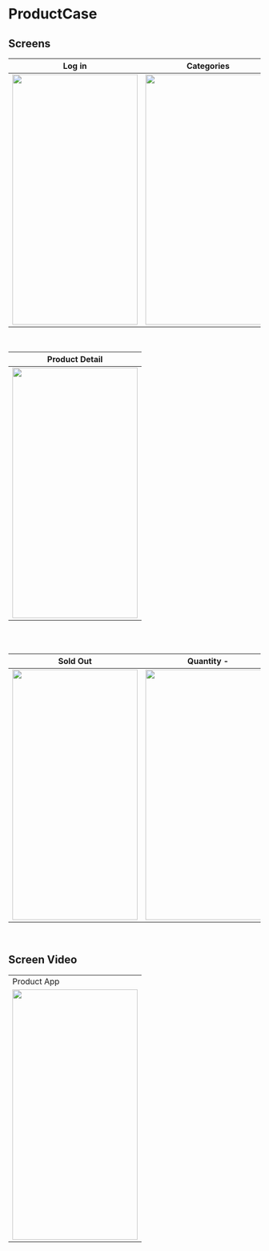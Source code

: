 # ProductCase

## Screens

| Log in | Categories | Product |
| ------ | ---- | ------ |
|<img src="https://user-images.githubusercontent.com/36673014/191137572-d7977b62-83d3-4f54-8c8e-1a2833caca09.png" width="250" height="500"/>|<img src="https://user-images.githubusercontent.com/36673014/191137572-d7977b62-83d3-4f54-8c8e-1a2833caca09.png" width="250" height="500"/>|<img src="https://user-images.githubusercontent.com/36673014/191137768-0a470880-22da-4b43-9c46-f1db81b25cc9.png" width="250" height="500"/>|

</br>

| Product Detail |
| --- |
|<img src="https://user-images.githubusercontent.com/36673014/191139265-f92659e4-32a0-4263-80e1-07b9e6479dfa.png" width="250" height="500"/>|

</br>
</br>

| Sold Out | Quantity - | Quantity + |
| --- | ------- | ------- |
|<img src="https://user-images.githubusercontent.com/36673014/191138843-0bccd034-df84-4408-9814-df2bc86cc31a.png" width="250" height="500"/>|<img src="https://user-images.githubusercontent.com/36673014/191138838-5094a318-643e-465c-ae1a-3882f5fa6b79.png" width="250" height="500"/>|<img src="https://user-images.githubusercontent.com/36673014/191138840-4843226c-dd6a-4716-abbd-6ca964e6b19b.png" width="250" height="500"/>|

</br>

## Screen Video

<table>
  <tr>
    <td> Product App </td>  
  </tr>
  <tr>
    <td valign="top"><img src=https://user-images.githubusercontent.com/36673014/191142922-e38c0644-0584-4f72-a40c-7db71b95db5a.gif height="500" width="250"></td>
  </tr>
 </table>





